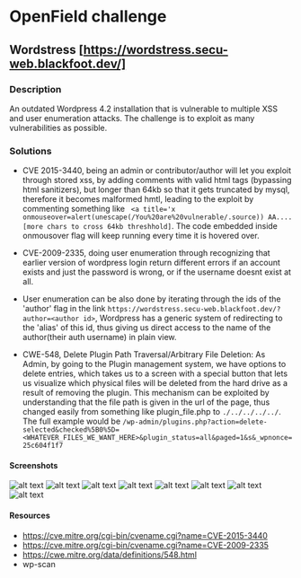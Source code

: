 # OpenField challenge

## Wordstress [https://wordstress.secu-web.blackfoot.dev/]

### Description
An outdated Wordpress 4.2 installation that is vulnerable to multiple XSS and user enumeration attacks. The challenge is to exploit as many vulnerabilities as possible.

### Solutions
 - CVE 2015-3440, being an admin or contributor/author will let you exploit through stored xss, by adding comments with valid html tags (bypassing html sanitizers), but longer than 64kb so that it gets truncated by mysql, therefore it becomes malformed hmtl, leading to the exploit by commenting something like ``` <a title='x onmouseover=alert(unescape(/You%20are%20vulnerable/.source)) AA....[more chars to cross 64kb threshhold]```. The code embedded inside onmousover flag will keep running every time it is hovered over.

 - CVE-2009-2335, doing user enumeration through recognizing that earlier version of wordpress login return different errors if an account exists and just the password is wrong, or if the username doesnt exist at all.
 
 - User enumeration can be also done by iterating through the ids of the 'author' flag in the link `https://wordstress.secu-web.blackfoot.dev/?author=<author id>`, Wordpress has a generic system of redirecting to the 'alias' of this id, thus giving us direct access to the name of the author(their auth username) in plain view.

 - CWE-548, Delete Plugin Path Traversal/Arbitrary File Deletion: As Admin, by going to the Plugin management system, we have options to delete entries, which takes us to a screen with a special button that lets us visualize which physical files will be deleted from the hard drive as a result of removing the plugin. This mechanism can be exploited by understanding that the file path is given in the url of the page, thus changed easily from something like plugin_file.php to `./../../../../`. The full example would be `/wp-admin/plugins.php?action=delete-selected&checked%5B0%5D=<WHATEVER_FILES_WE_WANT_HERE>&plugin_status=all&paged=1&s&_wpnonce=25c604f1f7`

#### Screenshots
![alt text](https://github.com/kodoshi/blackfoot-web-ctf/blob/main/images/openfield_1.png?raw=true)
![alt text](https://github.com/kodoshi/blackfoot-web-ctf/blob/main/images/openfield_2.png?raw=true)
![alt text](https://github.com/kodoshi/blackfoot-web-ctf/blob/main/images/openfield_3.png?raw=true)
![alt text](https://github.com/kodoshi/blackfoot-web-ctf/blob/main/images/openfield_4.png?raw=true)
![alt text](https://github.com/kodoshi/blackfoot-web-ctf/blob/main/images/openfield_5.png?raw=true)
![alt text](https://github.com/kodoshi/blackfoot-web-ctf/blob/main/images/openfield_6.png?raw=true)
![alt text](https://github.com/kodoshi/blackfoot-web-ctf/blob/main/images/openfield_7.png?raw=true)
![alt text](https://github.com/kodoshi/blackfoot-web-ctf/blob/main/images/openfield_8.png?raw=true)

#### Resources
 - https://cve.mitre.org/cgi-bin/cvename.cgi?name=CVE-2015-3440
 - https://cve.mitre.org/cgi-bin/cvename.cgi?name=CVE-2009-2335
 - https://cwe.mitre.org/data/definitions/548.html
 - wp-scan

